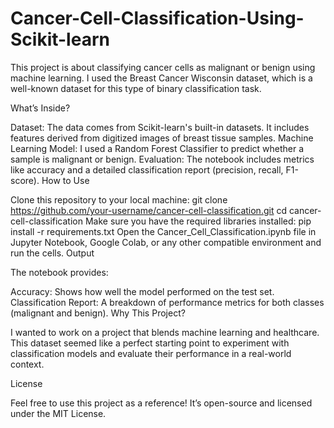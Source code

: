# Cancer-Cell-Classification-Using-Scikit-learn
This project is about classifying cancer cells as malignant or benign using machine learning. I used the Breast Cancer Wisconsin dataset, which is a well-known dataset for this type of binary classification task.

What’s Inside?

Dataset: The data comes from Scikit-learn's built-in datasets. It includes features derived from digitized images of breast tissue samples.
Machine Learning Model: I used a Random Forest Classifier to predict whether a sample is malignant or benign.
Evaluation: The notebook includes metrics like accuracy and a detailed classification report (precision, recall, F1-score).
How to Use

Clone this repository to your local machine:
git clone https://github.com/your-username/cancer-cell-classification.git
cd cancer-cell-classification
Make sure you have the required libraries installed:
pip install -r requirements.txt
Open the Cancer_Cell_Classification.ipynb file in Jupyter Notebook, Google Colab, or any other compatible environment and run the cells.
Output

The notebook provides:

Accuracy: Shows how well the model performed on the test set.
Classification Report: A breakdown of performance metrics for both classes (malignant and benign).
Why This Project?

I wanted to work on a project that blends machine learning and healthcare. This dataset seemed like a perfect starting point to experiment with classification models and evaluate their performance in a real-world context.

License

Feel free to use this project as a reference! It’s open-source and licensed under the MIT License.
